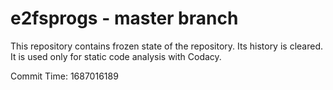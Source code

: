 # e2fsprogs - master branch

This repository contains frozen state of the repository.
Its history is cleared. It is used only for static code
analysis with Codacy.

Commit Time: 1687016189